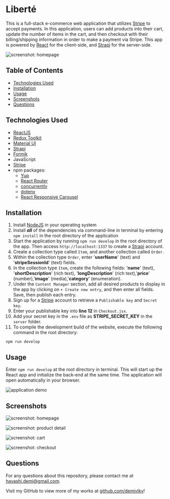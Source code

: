 # Liberté
This is a full-stack e-commerce web application that utilizes [Stripe](https://stripe.com/) to accept payments. In this application, users can add products into their cart, update the number of items in the cart, and then checkout with their billing/shipping information in order to make a payment via Stripe. This app is powered by [React](https://reactjs.org/) for the client-side, and [Strapi](https://strapi.io/) for the server-side.

![screenshot: homepage](/../main/client/src/assets/screenshots-main.png)

## Table of Contents
- [Technologies Used](#technologies-used)
- [Installation](#installation)
- [Usage](#usage)
- [Screenshots](#screenshots)
- [Questions](#questions)

## Technologies Used
- [ReactJS](https://reactjs.org/)
- [Redux Toolkit](https://redux-toolkit.js.org/)
- [Material UI](https://mui.com/)
- [Strapi](https://strapi.io/)
- [Formik](https://formik.org/)
- JavaScript
- [Stripe](https://stripe.com/)
- npm packages:
    - [Yup](https://github.com/jquense/yup)
    - [React Router](https://www.npmjs.com/package/react-router-dom)
    - [concurrently](https://www.npmjs.com/package/concurrently)
    - [dotenv](https://github.com/motdotla/dotenv#readme)
    - [React Responsive Carousel](https://github.com/leandrowd/react-responsive-carousel)

## Installation
1. Install [NodeJS](https://nodejs.org/en/) in your operating system
2. Install ***all*** of the dependencies via command-line in terminal by entering `npm install` in the root directory of the application
3. Start the application by running `npm run develop` in the root directory of the app. Then access `http://localhost:1337` to create a [Strapi](https://strapi.io/) account.
4. Create a collection type called `Item`, and another collection called `Order`.
5. Within the collection type `Order`, enter '**userName**' (text) and '**stripeSessionId**' (text) fields.
6. In the collection type `Item`, create the following fields: '**name**' (text), '**shortDescription**' (rich text), '**longDescription**' (rich text),'**price**' (number),'**image**' (media),'**category**' (enumeration).
7. Under the `Content Manager` section, add all desired products to display in the app by clicking on `+ Create new entry`, and then enter all fields. Save, then publish each entry.
8. Sign up for a [Stripe](https://stripe.com/) account to retrieve a `Publishable key` and `Secret key`.
9. Enter your publishable key into **line 12** in `Checkout.jsx`.
10. Add your secret key in the `.env` file as **STRIPE_SECRET_KEY** in the `server` folder.
11. To compile the development build of the website, execute the following command in the root directory:
```
npm run develop
```

## Usage
Enter `npm run develop` at the root directory in terminal. This will start up the React app and initialize the back-end at the same time. The application will open automatically in your browser.

![application demo](/../main/client/src/assets/demo.gif)

## Screenshots
![screenshot: homepage](/../main/client/src/assets/screenshot-main.png)

![screenshot: product detail](/../main/client/src/assets/screenshot-itemdetail.png)

![screenshot: cart](/../main/client/src/assets/screenshot-cart.png)

![screenshot: checkout](/../main/client/src/assets/screenshot-checkout.png)

## Questions
For any questions about this repository, please contact me at [hayashi.demi@gmail.com](mailto:hayashi.demi@gmail.com).

Visit my GitHub to view more of my works at [github.com/demivlkv](https://github.com/demivlkv)!